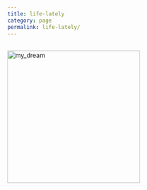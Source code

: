 ```yaml
---
title: life-lately
category: page
permalink: life-lately/
---
```

<br>
<img src="https://www.yuriumemoto.com/pics/my_dream.png" alt="my_dream" width="300">  
